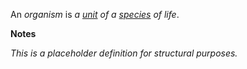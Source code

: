 An *organism* is *a [unit](https://github.com/gcassel/Modular-Organization-Terminology/blob/master/terms/unit.md) of a [species](https://github.com/gcassel/Modular-Organization-Terminology/blob/master/terms/species.md) of life*.

**Notes**

*This is a placeholder definition for structural purposes.*
